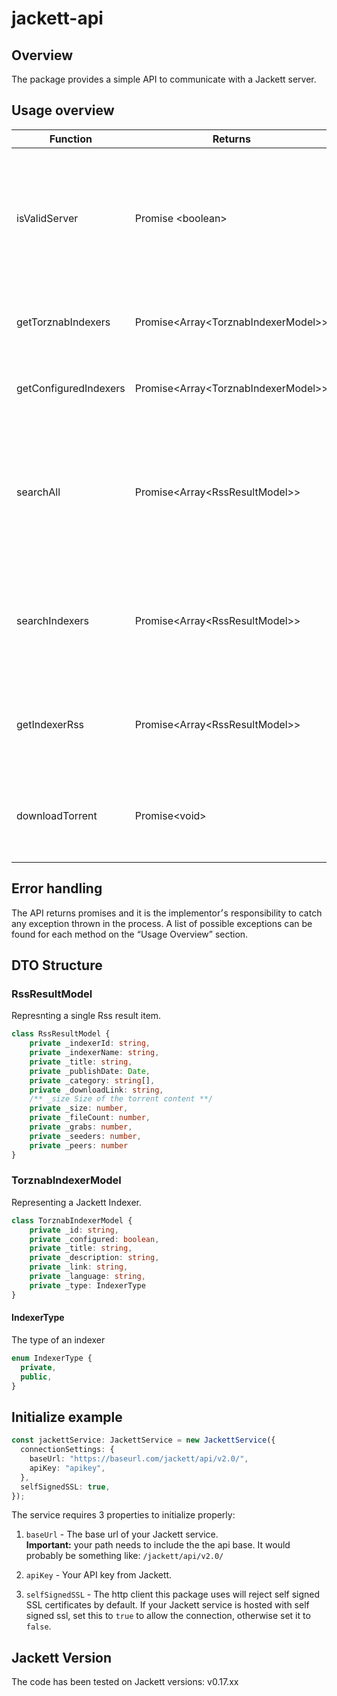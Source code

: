# jackett-api

## Overview
The package provides a simple API to communicate with a Jackett server.

## Usage overview
| Function      | Returns       |Description|Exceptions|
| ------------- | ------------- |-----------|----------|
| isValidServer  | Promise \<boolean\>  | Sends an HTTP request to test the connection to the server & tries to parse the result(Tests XML type) ||
| getTorznabIndexers  | Promise\<Array\<TorznabIndexerModel\>\>  | Fetches a list of all **supported** trackers on Jackett | - HTTP Error <br/> - parsing error |
| getConfiguredIndexers  | Promise\<Array\<TorznabIndexerModel\>\>  | Fetches a list of all **configured** trackers on Jackett | - HTTP Error <br/> - parsing error | 
| searchAll | Promise\<Array\<RssResultModel\>\> | Fetches a list of torrent results, by a given search query, from all configured trackers combined | - HTTP Error <br/> - parsing error |
| searchIndexers | Promise\<Array\<RssResultModel\>\> | Fetches a list of torrent results, by a given search query, from the specific indexers | - HTTP Error <br/> - parsing error |
| getIndexerRss | Promise\<Array\<RssResultModel\>\> | Fetches a list of torrent results from an Rss feed of a given indexer | - HTTP Error <br/> - parsing error |
| downloadTorrent | Promise\<void\> | Downloads a torrent frile of a given RssResult | - HTTP Error <br/> - parsing error <br/> - FileSystem errors(Ex. Permissions) |

## Error handling

The API returns promises and it is the implementor׳s responsibility to catch any exception thrown in the process. A list of possible exceptions can be found for each method on the “Usage Overview” section.

## DTO Structure

### RssResultModel
Represnting a single Rss result item.

```typescript
class RssResultModel {
    private _indexerId: string,
    private _indexerName: string,
    private _title: string,
    private _publishDate: Date,
    private _category: string[],
    private _downloadLink: string,
    /** _size Size of the torrent content **/
    private _size: number,
    private _fileCount: number,
    private _grabs: number,
    private _seeders: number,
    private _peers: number
}
```

### TorznabIndexerModel
Representing a Jackett Indexer.

``` typescript
class TorznabIndexerModel {
    private _id: string,
    private _configured: boolean,
    private _title: string,
    private _description: string,
    private _link: string,
    private _language: string,
    private _type: IndexerType
}
```
#### IndexerType
The type of an indexer

```typescript 
enum IndexerType {
  private,
  public,
}
```

## Initialize example
```typescript
const jackettService: JackettService = new JackettService({
  connectionSettings: {
    baseUrl: "https://baseurl.com/jackett/api/v2.0/",
    apiKey: "apikey",
  },
  selfSignedSSL: true,
});
```

The service requires 3 properties to initialize properly:
1. ```baseUrl``` - The base url of your Jackett service.<br/>
**Important:** your path needs to include the the api base. It would probably be something like: ```/jackett/api/v2.0/```

2. ```apiKey``` - Your API key from Jackett.

3. ```selfSignedSSL``` - The http client this package uses will reject self signed SSL certificates by default. 
If your Jackett service is hosted with self signed ssl, set this to ```true``` to allow the connection, otherwise set it to ```false```.

## Jackett Version

The code has been tested on Jackett versions: v0.17.xx
